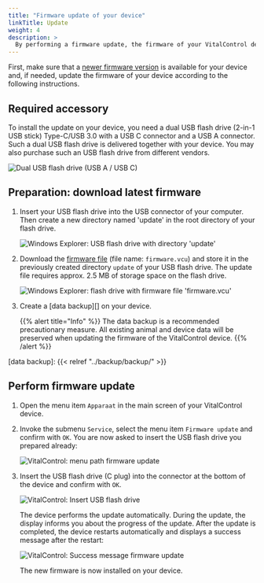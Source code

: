 ```yaml
---
title: "Firmware update of your device"
linkTitle: Update
weight: 4
description: >
  By performing a firmware update, the firmware of your VitalControl device can be updated to the latest available versions.
---
```

First, make sure that a [newer firmware version](../versions/) is available for your device and, if needed, update the firmware of your device according to the following instructions.

## Required accessory

To install the update on your device, you need a dual USB flash drive (2-in-1 USB stick) Type-C/USB 3.0 with a USB C connector and a USB A connector. Such a dual USB flash drive is delivered together with your device. You may also purchase such an USB flash drive from different vendors.

![Dual USB flash drive (USB A / USB C)](/images/firmware/update/usb-dual-stick.svg "Dual USB flash drive")

## Preparation: download latest firmware

1. Insert your USB flash drive into the USB connector of your computer. Then create a new directory named 'update' in the root directory of your flash drive.

    ![Windows Explorer: USB flash drive with directory 'update'](../images/create-folder-update.png "USB flash drive: directory 'update'")

1. Download the [firmware file](/download/firmware.vcu) (file name: `firmware.vcu`) and store it in the previously created directory `update` of your USB flash drive. The update file requires approx. 2.5 MB of storage space on the flash drive.

    ![Windows Explorer: flash drive with firmware file 'firmware.vcu'](../images/save-firmware-file.png "Flash drive with firmware file")

1. Create a [data backup][] on your device.

    {{% alert title="Info" %}}
The data backup is a recommended precautionary measure. All existing animal and device data will be preserved when updating the firmware of the VitalControl device.
    {{% /alert %}}

[data backup]: {{< relref "../backup/backup/" >}}

## Perform firmware update

1. Open the menu item `Apparaat` in the main screen of your VitalControl device.

1. Invoke the submenu `Service`, select the menu item `Firmware update` and confirm with `OK`. You are now asked to insert the USB flash drive you prepared already:

    ![VitalControl: menu path firmware update](../images/firmware-update.png "Firmware update")

1. Insert the USB flash drive (C plug) into the connector at the bottom of the device and confirm with `OK`.

    ![VitalControl: Insert USB flash drive](/images/firmware/update/plug-in-dual-usb-stick.svg "Insert USB flash drive")

   The device performs the update automatically. During the update, the display informs you about the progress of the update. After the update is completed, the device restarts automatically and displays a success message after the restart:

   ![VitalControl: Success message firmware update](../images/update-success.png "Success firmware update")

   The new firmware is now installed on your device.
